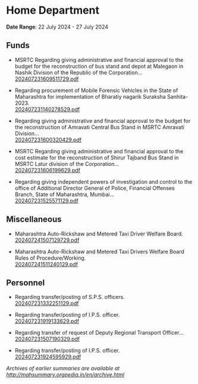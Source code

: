 # Home Department

**Date Range**: 22 July 2024 - 27 July 2024


## Funds
- MSRTC Regarding giving administrative and financial approval to the budget for the reconstruction of bus stand and depot at Malegaon in Nashik Division of the Republic of the Corporation...\
  [202407231609511729.pdf](https://gr.maharashtra.gov.in/Site/Upload/Government%20Resolutions/English/202407231609511729.pdf)

- Regarding procurement of Mobile Forensic Vehicles in the State of Maharashtra for implementation of Bharatiy nagarik Suraksha Sanhita-2023.\
  [202407231140278529.pdf](https://gr.maharashtra.gov.in/Site/Upload/Government%20Resolutions/English/202407231140278529.pdf)

- Regarding giving administrative and financial approval to the budget for the reconstruction of Amravati Central Bus Stand in MSRTC Amravati Division...\
  [202407231600320429.pdf](https://gr.maharashtra.gov.in/Site/Upload/Government%20Resolutions/English/202407231600320429.pdf)

- MSRTC  Regarding giving administrative and financial approval to the cost estimate for the reconstruction of Shirur Tajband Bus Stand in MSRTC  Latur division of the Corporation...\
  [202407231606199629.pdf](https://gr.maharashtra.gov.in/Site/Upload/Government%20Resolutions/English/202407231606199629.pdf)

- Regarding giving independent powers of investigation and control to the office of Additional Director General of Police, Financial Offenses Branch, State of Maharashtra, Mumbai...\
  [202407231525571129.pdf](https://gr.maharashtra.gov.in/Site/Upload/Government%20Resolutions/English/202407231525571129.pdf)

## Miscellaneous
- Maharashtra Auto-Rickshaw and Metered Taxi Driver Welfare Board.\
  [202407241507129729.pdf](https://gr.maharashtra.gov.in/Site/Upload/Government%20Resolutions/English/202407241507129729.pdf)

- Maharashtra Auto-Rickshaw and Metered Taxi Drivers Welfare Board Rules of Procedure/Working.\
  [202407241511240129.pdf](https://gr.maharashtra.gov.in/Site/Upload/Government%20Resolutions/English/202407241511240129.pdf)

## Personnel
- Regarding transfer/posting of S.P.S. officers.\
  [202407231332251129.pdf](https://gr.maharashtra.gov.in/Site/Upload/Government%20Resolutions/English/202407231332251129.pdf)

- Regarding transfer/posting of I.P.S. officer.\
  [202407231919133629.pdf](https://gr.maharashtra.gov.in/Site/Upload/Government%20Resolutions/English/202407231919133629.pdf)

- Regarding transfer of request of Deputy Regional Transport Officer...\
  [202407231507190329.pdf](https://gr.maharashtra.gov.in/Site/Upload/Government%20Resolutions/English/202407231507190329.pdf)

- Regarding transfer/posting of I.P.S. officer.\
  [202407231924595929.pdf](https://gr.maharashtra.gov.in/Site/Upload/Government%20Resolutions/English/202407231924595929.pdf)


*Archives of earlier summaries are available at http://mahsummary.orgpedia.in/en/archive.html*